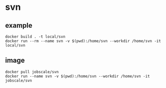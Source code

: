 # svn

## example

```
docker build . -t local/svn
docker run --rm --name svn -v $(pwd):/home/svn --workdir /home/svn -it local/svn
```

## image

```
docker pull jobscale/svn
docker run --name svn -v $(pwd):/home/svn --workdir /home/svn -it jobscale/svn
```

